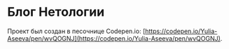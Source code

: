 # Блог Нетологии

Проект был создан в песочнице Codepen.io: [https://codepen.io/Yulia-Aseeva/pen/wvQOGNJ](https://codepen.io/Yulia-Aseeva/pen/wvQOGNJ).

